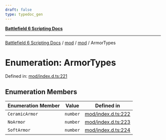 ```yaml
---
draft: false
type: typedoc_gen
---
```


[**Battlefield 6 Scripting Docs**](../../../_index.md)

***

[Battlefield 6 Scripting Docs](../../../_index.md) / [mod](../../_index.md) / [mod](../_index.md) / ArmorTypes

# Enumeration: ArmorTypes

Defined in: [mod/index.d.ts:221](https://github.com/battlefield-portal-community/portal-docs/blob/ff09b2690670f74de7e97198022e5a97ff1161ff/generators/santiago/mod/index.d.ts#L221)

## Enumeration Members

| Enumeration Member | Value | Defined in |
| ------ | ------ | ------ |
| <a id="ceramicarmor"></a> `CeramicArmor` | `number` | [mod/index.d.ts:222](https://github.com/battlefield-portal-community/portal-docs/blob/ff09b2690670f74de7e97198022e5a97ff1161ff/generators/santiago/mod/index.d.ts#L222) |
| <a id="noarmor"></a> `NoArmor` | `number` | [mod/index.d.ts:223](https://github.com/battlefield-portal-community/portal-docs/blob/ff09b2690670f74de7e97198022e5a97ff1161ff/generators/santiago/mod/index.d.ts#L223) |
| <a id="softarmor"></a> `SoftArmor` | `number` | [mod/index.d.ts:224](https://github.com/battlefield-portal-community/portal-docs/blob/ff09b2690670f74de7e97198022e5a97ff1161ff/generators/santiago/mod/index.d.ts#L224) |

